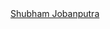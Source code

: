 <div class="badge-base LI-profile-badge" data-locale="en_US" data-size="medium" data-theme="dark" data-type="VERTICAL" data-vanity="shjobanputra" data-version="v1"><a class="badge-base__link LI-simple-link" href="https://in.linkedin.com/in/shjobanputra/en?trk=profile-badge">Shubham Jobanputra</a></div>
              
